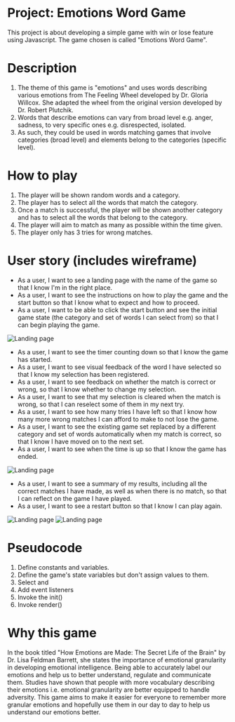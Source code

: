 # Project: Emotions Word Game
This project is about developing a simple game with win or lose feature using Javascript. The game chosen is called "Emotions Word Game". 

# Description 
1. The theme of this game is "emotions" and uses words describing various emotions from The Feeling Wheel developed by Dr. Gloria Willcox. She adapted the wheel from the original version developed by Dr. Robert Plutchik.
2. Words that describe emotions can vary from broad level e.g. anger, sadness, to very specific ones e.g. disrespected, isolated. 
3. As such, they could be used in words matching games that involve categories (broad level) and elements belong to the categories (specific level).

# How to play 
1. The player will be shown random words and a category. 
2. The player has to select all the words that match the category.
3. Once a match is successful, the player will be shown another category and has to select all the words that belong to the category. 
4. The player will aim to match as many as possible within the time given. 
5. The player only has 3 tries for wrong matches. 

# User story (includes wireframe)
- As a user, I want to see a landing page with the name of the game so that I know I'm in the right place.
- As a user, I want to see the instructions on how to play the game and the start button so that I know what to expect and how to proceed. 
- As a user, I want to be able to click the start button and see the initial game state (the category and set of words I can select from) so that I can begin playing the game. 

![Landing page](https://i.imgur.com/XvTuQAg.png)

- As a user, I want to see the timer counting down so that I know the game has started. 
- As a user, I want to see visual feedback of the word I have selected so that I know my selection has been registered. 
- As a user, I want to see feedback on whether the match is correct or wrong, so that I know whether to change my selection. 
- As a user, I want to see that my selection is cleared when the match is wrong, so that I can reselect some of them in my next try. 
- As a user, I want to see how many tries I have left so that I know how many more wrong matches I can afford to make to not lose the game. 
- As a user, I want to see the existing game set replaced by a different category and set of words automatically when my match is correct, so that I know I have moved on to the next set.
- As a user, I want to see when the time is up so that I know the game has ended.

![Landing page](https://i.imgur.com/iWIWnXz.png)

- As a user, I want to see a summary of my results, including all the correct matches I have made, as well as when there is no match, so that I can reflect on the game I have played. 
- As a user, I want to see a restart button so that I know I can play again. 

![Landing page](https://i.imgur.com/rTV04K7.png)
![Landing page](https://i.imgur.com/FjO5C2o.png)

# Pseudocode
1. Define constants and variables.
2. Define the game's state variables but don't assign values to them. 
3. Select and 
4. Add event listeners
5. Invoke the init()
6. Invoke render()

# Why this game
In the book titled "How Emotions are Made: The Secret Life of the Brain" by Dr. Lisa Feldman Barrett, she states the importance of emotional granularity in developing emotional intelligence. Being able to accurately label our emotions and help us to better understand, regulate and communicate them. Studies have shown that people with more vocabulary describing their emotions i.e. emotional granularity are better equipped to handle adversity. This game aims to make it easier for everyone to remember more granular emotions and hopefully use them in our day to day to help us understand our emotions better.



